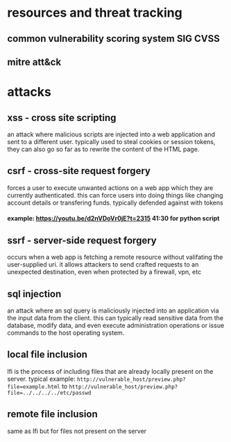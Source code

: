 # resources and threat tracking
## common vulnerability scoring system SIG CVSS

## mitre att&ck


# attacks

## xss - cross site scripting
an attack where malicious scripts are injected into a web application and sent to a different user. typically used to steal cookies or session tokens, they can also go so far as to rewrite the content of the HTML page.

## csrf - cross-site request forgery 
forces a user to execute unwanted actions on a web app which they are currently authenticated. this can force users into doing things like changing account details or transfering funds. typically defended against with tokens
#### example: https://youtu.be/d2nVDoVr0jE?t=2315 41:30 for python script

## ssrf - server-side request forgery
occurs when a web app is fetching a remote resource without valifating the user-supplied uri. it allows attackers to send crafted requests to an unexpected destination, even when protected by a firewall, vpn, etc

## sql injection
an attack where an sql query is maliciously injected into an application via the input data from the client. this can typically read sensitive data from the database, modify data, and even execute administration operations or issue commands to the host operating system.

## local file inclusion
lfi is the process of including files that are already locally present on the server. typical example:
`http://vulnerable_host/preview.php?file=example.html`
to
`http://vulnerable_host/preview.php?file=../../../../etc/passwd`

## remote file inclusion
same as lfi but for files not present on the server


